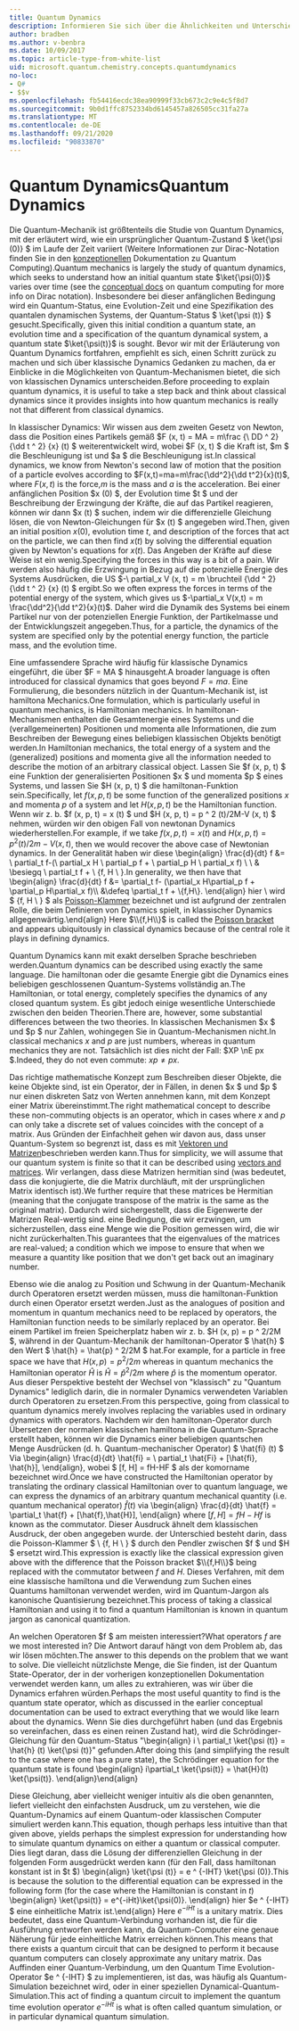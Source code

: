```yaml
---
title: Quantum Dynamics
description: Informieren Sie sich über die Ähnlichkeiten und Unterschiede zwischen Quantum Dynamics und Classic Dynamics.
author: bradben
ms.author: v-benbra
ms.date: 10/09/2017
ms.topic: article-type-from-white-list
uid: microsoft.quantum.chemistry.concepts.quantumdynamics
no-loc:
- Q#
- $$v
ms.openlocfilehash: fb54416ecdc38ea90999f33cb673c2c9e4c5f8d7
ms.sourcegitcommit: 9b0d1ffc8752334bd6145457a826505cc31fa27a
ms.translationtype: MT
ms.contentlocale: de-DE
ms.lasthandoff: 09/21/2020
ms.locfileid: "90833870"
---
```

# <a name="quantum-dynamics"></a><span data-ttu-id="015fe-103">Quantum Dynamics</span><span class="sxs-lookup"><span data-stu-id="015fe-103">Quantum Dynamics</span></span>

<span data-ttu-id="015fe-104">Die Quantum-Mechanik ist größtenteils die Studie von Quantum Dynamics, mit der erläutert wird, wie ein ursprünglicher Quantum-Zustand $ \ket{\psi (0)} $ im Laufe der Zeit variiert (Weitere Informationen zur Dirac-Notation finden Sie in den [konzeptionellen](xref:microsoft.quantum.concepts.dirac) Dokumentation zu Quantum Computing).</span><span class="sxs-lookup"><span data-stu-id="015fe-104">Quantum mechanics is largely the study of quantum dynamics, which seeks to understand how an initial quantum state $\ket{\psi(0)}$ varies over time (see the [conceptual docs](xref:microsoft.quantum.concepts.dirac) on quantum computing for more info on Dirac notation).</span></span>
<span data-ttu-id="015fe-105">Insbesondere bei dieser anfänglichen Bedingung wird ein Quantum-Status, eine Evolution-Zeit und eine Spezifikation des quantalen dynamischen Systems, der Quantum-Status $ \ket{\psi (t)} $ gesucht.</span><span class="sxs-lookup"><span data-stu-id="015fe-105">Specifically, given this initial condition a quantum state, an evolution time and a specification of the quantum dynamical system, a quantum state $\ket{\psi(t)}$ is sought.</span></span>
<span data-ttu-id="015fe-106">Bevor wir mit der Erläuterung von Quantum Dynamics fortfahren, empfiehlt es sich, einen Schritt zurück zu machen und sich über klassische Dynamics Gedanken zu machen, da er Einblicke in die Möglichkeiten von Quantum-Mechanismen bietet, die sich von klassischen Dynamics unterscheiden.</span><span class="sxs-lookup"><span data-stu-id="015fe-106">Before proceeding to explain quantum dynamics, it is useful to take a step back and think about classical dynamics since it provides insights into how quantum mechanics is really not that different from classical dynamics.</span></span>

<span data-ttu-id="015fe-107">In klassischer Dynamics: Wir wissen aus dem zweiten Gesetz von Newton, dass die Position eines Partikels gemäß $F (x, t) = MA = m\frac {\ DD ^ 2} {\dd t ^ 2} {x} (t) $ weiterentwickelt wird, wobei $F (x, t) $ die Kraft ist, $m $ die Beschleunigung ist und $a $ die Beschleunigung ist.</span><span class="sxs-lookup"><span data-stu-id="015fe-107">In classical dynamics, we know from Newton's second law of motion that the position of a particle evolves according to $F(x,t)=ma=m\frac{\dd^2}{\dd t^2}{x}(t)$, where $F(x,t)$ is the force,$m$ is the mass and $a$ is the acceleration.</span></span>
<span data-ttu-id="015fe-108">Bei einer anfänglichen Position $x (0) $, der Evolution time $t $ und der Beschreibung der Erzwingung der Kräfte, die auf das Partikel reagieren, können wir dann $x (t) $ suchen, indem wir die differenzielle Gleichung lösen, die von Newton-Gleichungen für $x (t) $ angegeben wird.</span><span class="sxs-lookup"><span data-stu-id="015fe-108">Then, given an initial position $x(0)$, evolution time $t$, and description of the forces that act on the particle, we can then find $x(t)$ by solving the differential equation given by Newton's equations for $x(t)$.</span></span>
<span data-ttu-id="015fe-109">Das Angeben der Kräfte auf diese Weise ist ein wenig.</span><span class="sxs-lookup"><span data-stu-id="015fe-109">Specifying the forces in this way is a bit of a pain.</span></span>
<span data-ttu-id="015fe-110">Wir werden also häufig die Erzwingung in Bezug auf die potenzielle Energie des Systems Ausdrücken, die US $-\ partial_x V (x, t) = m \bruchteil {\dd ^ 2} {\dd t ^ 2} {x} (t) $ ergibt.</span><span class="sxs-lookup"><span data-stu-id="015fe-110">So we often express the forces in terms of the potential energy of the system, which gives us $-\partial_x V(x,t) = m \frac{\dd^2}{\dd t^2}{x}(t)$.</span></span>
<span data-ttu-id="015fe-111">Daher wird die Dynamik des Systems bei einem Partikel nur von der potenziellen Energie Funktion, der Partikelmasse und der Entwicklungszeit angegeben.</span><span class="sxs-lookup"><span data-stu-id="015fe-111">Thus, for a particle, the dynamics of the system are specified only by the potential energy function, the particle mass, and the evolution time.</span></span>

<span data-ttu-id="015fe-112">Eine umfassendere Sprache wird häufig für klassische Dynamics eingeführt, die über $F = MA $ hinausgeht.</span><span class="sxs-lookup"><span data-stu-id="015fe-112">A broader language is often introduced for classical dynamics that goes beyond $F=ma$.</span></span>
<span data-ttu-id="015fe-113">Eine Formulierung, die besonders nützlich in der Quantum-Mechanik ist, ist hamiltona Mechanics.</span><span class="sxs-lookup"><span data-stu-id="015fe-113">One formulation, which is particularly useful in quantum mechanics, is Hamiltonian mechanics.</span></span>
<span data-ttu-id="015fe-114">In hamiltonan-Mechanismen enthalten die Gesamtenergie eines Systems und die (verallgemeinerten) Positionen und momenta alle Informationen, die zum Beschreiben der Bewegung eines beliebigen klassischen Objekts benötigt werden.</span><span class="sxs-lookup"><span data-stu-id="015fe-114">In Hamiltonian mechanics, the total energy of a system and the (generalized) positions and momenta give all the information needed to describe the motion of an arbitrary classical object.</span></span>
<span data-ttu-id="015fe-115">Lassen Sie $f (x, p, t) $ eine Funktion der generalisierten Positionen $x $ und momenta $p $ eines Systems, und lassen Sie $H (x, p, t) $ die hamiltonan-Funktion sein.</span><span class="sxs-lookup"><span data-stu-id="015fe-115">Specifically, let $f(x,p,t)$ be some function of the generalized positions $x$ and momenta $p$ of a system and let $H(x,p,t)$ be the Hamiltonian function.</span></span>
<span data-ttu-id="015fe-116">Wenn wir z. b. $f (x, p, t) = x (t) $ und $H (x, p, t) = p ^ 2 (t)/2M-V (x, t) $ nehmen, würden wir den obigen Fall von newtonan Dynamics wiederherstellen.</span><span class="sxs-lookup"><span data-stu-id="015fe-116">For example, if we take $f(x,p,t)= x(t)$ and $H(x,p,t)=p^2(t)/2m - V(x,t)$, then we would recover the above case of Newtonian dynamics.</span></span>
<span data-ttu-id="015fe-117">In der Generalität haben wir diese \begin{align} \frac{d}{dt} f &= \ partial_t f-(\ partial_x H \ partial_p f + \ partial_p H \ partial_x f) \\ \\ & \besiegq \ partial_t f + \\ {f, H \\ }.</span><span class="sxs-lookup"><span data-stu-id="015fe-117">In generality, we then have that \begin{align} \frac{d}{dt} f &= \partial_t f- (\partial_x H\partial_p f + \partial_p H\partial_x f)\\\\ &\defeq \partial_t f + \\{f,H\\}.</span></span>
<span data-ttu-id="015fe-118">\end{align} hier \\ wird $ {f, H \\ } $ als [Poisson-Klammer](https://en.wikipedia.org/wiki/Poisson_bracket) bezeichnet und ist aufgrund der zentralen Rolle, die beim Definieren von Dynamics spielt, in klassischer Dynamics allgegenwärtig.</span><span class="sxs-lookup"><span data-stu-id="015fe-118">\end{align} Here $\\{f,H\\}$ is called the [Poisson bracket](https://en.wikipedia.org/wiki/Poisson_bracket) and appears ubiquitously in classical dynamics because of the central role it plays in defining dynamics.</span></span>

<span data-ttu-id="015fe-119">Quantum Dynamics kann mit exakt derselben Sprache beschrieben werden.</span><span class="sxs-lookup"><span data-stu-id="015fe-119">Quantum dynamics can be described using exactly the same language.</span></span>
<span data-ttu-id="015fe-120">Die hamiltonan oder die gesamte Energie gibt die Dynamics eines beliebigen geschlossenen Quantum-Systems vollständig an.</span><span class="sxs-lookup"><span data-stu-id="015fe-120">The Hamiltonian, or total energy, completely specifies the dynamics of any closed quantum system.</span></span>
<span data-ttu-id="015fe-121">Es gibt jedoch einige wesentliche Unterschiede zwischen den beiden Theorien.</span><span class="sxs-lookup"><span data-stu-id="015fe-121">There are, however, some substantial differences between the two theories.</span></span>
<span data-ttu-id="015fe-122">In klassischen Mechanismen $x $ und $p $ nur Zahlen, wohingegen Sie in Quantum-Mechanismen nicht.</span><span class="sxs-lookup"><span data-stu-id="015fe-122">In classical mechanics $x$ and $p$ are just numbers, whereas in quantum mechanics they are not.</span></span>
<span data-ttu-id="015fe-123">Tatsächlich ist dies nicht der Fall: $XP \nE px $.</span><span class="sxs-lookup"><span data-stu-id="015fe-123">Indeed, they do not even commute: $xp \ne px$.</span></span>

<span data-ttu-id="015fe-124">Das richtige mathematische Konzept zum Beschreiben dieser Objekte, die keine Objekte sind, ist ein Operator, der in Fällen, in denen $x $ und $p $ nur einen diskreten Satz von Werten annehmen kann, mit dem Konzept einer Matrix übereinstimmt.</span><span class="sxs-lookup"><span data-stu-id="015fe-124">The right mathematical concept to describe these non-commuting objects is an operator, which in cases where $x$ and $p$ can only take a discrete set of values coincides with the concept of a matrix.</span></span>
<span data-ttu-id="015fe-125">Aus Gründen der Einfachheit gehen wir davon aus, dass unser Quantum-System so begrenzt ist, dass es mit [Vektoren und Matrizen](xref:microsoft.quantum.concepts.vectors)beschrieben werden kann.</span><span class="sxs-lookup"><span data-stu-id="015fe-125">Thus for simplicity, we will assume that our quantum system is finite so that it can be described using [vectors and matrices](xref:microsoft.quantum.concepts.vectors).</span></span>
<span data-ttu-id="015fe-126">Wir verlangen, dass diese Matrizen hermitian sind (was bedeutet, dass die konjugierte, die die Matrix durchläuft, mit der ursprünglichen Matrix identisch ist).</span><span class="sxs-lookup"><span data-stu-id="015fe-126">We further require that these matrices be Hermitian (meaning that the conjugate transpose of the matrix is the same as the original matrix).</span></span>
<span data-ttu-id="015fe-127">Dadurch wird sichergestellt, dass die Eigenwerte der Matrizen Real-wertig sind. eine Bedingung, die wir erzwingen, um sicherzustellen, dass eine Menge wie die Position gemessen wird, die wir nicht zurückerhalten.</span><span class="sxs-lookup"><span data-stu-id="015fe-127">This guarantees that the eigenvalues of the matrices are real-valued; a condition which we impose to ensure that when we measure a quantity like position that we don't get back out an imaginary number.</span></span>

<span data-ttu-id="015fe-128">Ebenso wie die analog zu Position und Schwung in der Quantum-Mechanik durch Operatoren ersetzt werden müssen, muss die hamiltonan-Funktion durch einen Operator ersetzt werden.</span><span class="sxs-lookup"><span data-stu-id="015fe-128">Just as the analogues of position and momentum in quantum mechanics need to be replaced by operators, the Hamiltonian function needs to be similarly replaced by an operator.</span></span>
<span data-ttu-id="015fe-129">Bei einem Partikel im freien Speicherplatz haben wir z. b. $H (x, p) = p ^ 2/2M $, während in der Quantum-Mechanik der hamiltonan-Operator $ \hat{h} $ den Wert $ \hat{h} = \hat{p} ^ 2/2M $ hat.</span><span class="sxs-lookup"><span data-stu-id="015fe-129">For example, for a particle in free space we have that $H(x,p) = p^2/2m$ whereas in quantum mechanics the Hamiltonian operator $\hat{H}$ is $\hat{H}= \hat{p}^2/2m$ where $\hat{p}$ is the momentum operator.</span></span>
<span data-ttu-id="015fe-130">Aus dieser Perspektive besteht der Wechsel von "klassisch" zu "Quantum Dynamics" lediglich darin, die in normaler Dynamics verwendeten Variablen durch Operatoren zu ersetzen.</span><span class="sxs-lookup"><span data-stu-id="015fe-130">From this perspective, going from classical to quantum dynamics merely involves replacing the variables used in ordinary dynamics with operators.</span></span>
<span data-ttu-id="015fe-131">Nachdem wir den hamiltonan-Operator durch Übersetzen der normalen klassischen hamiltona in die Quantum-Sprache erstellt haben, können wir die Dynamics einer beliebigen quantschen Menge Ausdrücken (d. h. Quantum-mechanischer Operator) $ \hat{fi} (t) $ Via \begin{align} \frac{d}{dt} \hat{fi} = \ partial_t \hat{Fi} + [\hat{fi}, \hat{h}], \end{align}, wobei $ [f, H] = fH-HF $ als der komorname bezeichnet wird.</span><span class="sxs-lookup"><span data-stu-id="015fe-131">Once we have constructed the Hamiltonian operator by translating the ordinary classical Hamiltonian over to quantum language, we can express the dynamics of an arbitrary quantum mechanical quantity (i.e. quantum mechanical operator) $\hat{f}(t)$ via \begin{align} \frac{d}{dt} \hat{f} = \partial_t \hat{f} + [\hat{f},\hat{H}], \end{align} where $[f,H] = fH -Hf$ is known as the commutator.</span></span>
<span data-ttu-id="015fe-132">Dieser Ausdruck ähnelt dem klassischen Ausdruck, der oben angegeben wurde. der Unterschied besteht darin, dass die Poisson-Klammer $ \\ {f, H \\ } $ durch den Pendler zwischen $f $ und $H $ ersetzt wird.</span><span class="sxs-lookup"><span data-stu-id="015fe-132">This expression is exactly like the classical expression given above with the difference that the Poisson bracket $\\{f,H\\}$ being replaced with the commutator between $f$ and $H$.</span></span>
<span data-ttu-id="015fe-133">Dieses Verfahren, mit dem eine klassische hamiltona und die Verwendung zum Suchen eines Quantums hamiltonan verwendet werden, wird im Quantum-Jargon als kanonische Quantisierung bezeichnet.</span><span class="sxs-lookup"><span data-stu-id="015fe-133">This process of taking a classical Hamiltonian and using it to find a quantum Hamiltonian is known in quantum jargon as canonical quantization.</span></span>

<span data-ttu-id="015fe-134">An welchen Operatoren $f $ am meisten interessiert?</span><span class="sxs-lookup"><span data-stu-id="015fe-134">What operators $f$ are we most interested in?</span></span>  <span data-ttu-id="015fe-135">Die Antwort darauf hängt von dem Problem ab, das wir lösen möchten.</span><span class="sxs-lookup"><span data-stu-id="015fe-135">The answer to this depends on the problem that we want to solve.</span></span>
<span data-ttu-id="015fe-136">Die vielleicht nützlichste Menge, die Sie finden, ist der Quantum State-Operator, der in der vorherigen konzeptionellen Dokumentation verwendet werden kann, um alles zu extrahieren, was wir über die Dynamics erfahren würden.</span><span class="sxs-lookup"><span data-stu-id="015fe-136">Perhaps the most useful quantity to find is the quantum state operator, which as discussed in the earlier conceptual documentation can be used to extract everything that we would like learn about the dynamics.</span></span>
<span data-ttu-id="015fe-137">Wenn Sie dies durchgeführt haben (und das Ergebnis so vereinfachen, dass es einen reinen Zustand hat), wird die Schrödinger-Gleichung für den Quantum-Status "\begin{align} i \ partial_t \ket{\psi (t)} = \hat{h} (t) \ket{\psi (t)}" gefunden.</span><span class="sxs-lookup"><span data-stu-id="015fe-137">After doing this (and simplifying the result to the case where one has a pure state), the Schrödinger equation for the quantum state is found \begin{align} i\partial_t \ket{\psi(t)} = \hat{H}(t) \ket{\psi(t)}.</span></span>
<span data-ttu-id="015fe-138">\end{align}</span><span class="sxs-lookup"><span data-stu-id="015fe-138">\end{align}</span></span>

<span data-ttu-id="015fe-139">Diese Gleichung, aber vielleicht weniger intuitiv als die oben genannten, liefert vielleicht den einfachsten Ausdruck, um zu verstehen, wie die Quantum-Dynamics auf einem Quantum-oder klassischen Computer simuliert werden kann.</span><span class="sxs-lookup"><span data-stu-id="015fe-139">This equation, though perhaps less intuitive than that given above, yields perhaps the simplest expression for understanding how to simulate quantum dynamics on either a quantum or classical computer.</span></span>
<span data-ttu-id="015fe-140">Dies liegt daran, dass die Lösung der differenziellen Gleichung in der folgenden Form ausgedrückt werden kann (für den Fall, dass hamiltonan konstant ist in $t $) \begin{align} \ket{\psi (t)} = e ^ {-IHT} \ket{\psi (0)}.</span><span class="sxs-lookup"><span data-stu-id="015fe-140">This is because the solution to the differential equation can be expressed in the following form (for the case where the Hamiltonian is constant in $t$) \begin{align} \ket{\psi(t)} = e^{-iHt}\ket{\psi(0)}.</span></span>
<span data-ttu-id="015fe-141">\end{align} hier $e ^ {-IHT} $ eine einheitliche Matrix ist.</span><span class="sxs-lookup"><span data-stu-id="015fe-141">\end{align} Here $e^{-iHt}$ is a unitary matrix.</span></span>
<span data-ttu-id="015fe-142">Dies bedeutet, dass eine Quantum-Verbindung vorhanden ist, die für die Ausführung entworfen werden kann, da Quantum-Computer eine genaue Näherung für jede einheitliche Matrix erreichen können.</span><span class="sxs-lookup"><span data-stu-id="015fe-142">This means that there exists a quantum circuit that can be designed to perform it because quantum computers can closely approximate any unitary matrix.</span></span>
<span data-ttu-id="015fe-143">Das Auffinden einer Quantum-Verbindung, um den Quantum Time Evolution-Operator $e ^ {-IHT} $ zu implementieren, ist das, was häufig als Quantum-Simulation bezeichnet wird, oder in einer speziellen Dynamical-Quantum-Simulation.</span><span class="sxs-lookup"><span data-stu-id="015fe-143">This act of finding a quantum circuit to implement the quantum time evolution operator $e^{-iHt}$ is what is often called quantum simulation, or in particular dynamical quantum simulation.</span></span>
